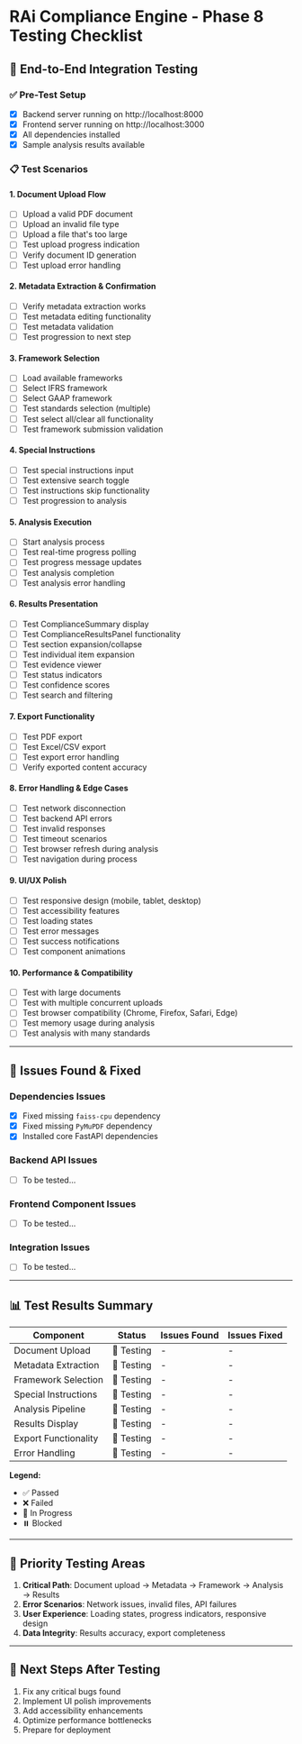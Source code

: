 # RAi Compliance Engine - Phase 8 Testing Checklist

## 🧪 **End-to-End Integration Testing**

### **✅ Pre-Test Setup**
- [x] Backend server running on http://localhost:8000
- [x] Frontend server running on http://localhost:3000
- [x] All dependencies installed
- [x] Sample analysis results available

### **📋 Test Scenarios**

#### **1. Document Upload Flow**
- [ ] Upload a valid PDF document
- [ ] Upload an invalid file type
- [ ] Upload a file that's too large
- [ ] Test upload progress indication
- [ ] Verify document ID generation
- [ ] Test upload error handling

#### **2. Metadata Extraction & Confirmation**
- [ ] Verify metadata extraction works
- [ ] Test metadata editing functionality
- [ ] Test metadata validation
- [ ] Test progression to next step

#### **3. Framework Selection**
- [ ] Load available frameworks
- [ ] Select IFRS framework
- [ ] Select GAAP framework
- [ ] Test standards selection (multiple)
- [ ] Test select all/clear all functionality
- [ ] Test framework submission validation

#### **4. Special Instructions**
- [ ] Test special instructions input
- [ ] Test extensive search toggle
- [ ] Test instructions skip functionality
- [ ] Test progression to analysis

#### **5. Analysis Execution**
- [ ] Start analysis process
- [ ] Test real-time progress polling
- [ ] Test progress message updates
- [ ] Test analysis completion
- [ ] Test analysis error handling

#### **6. Results Presentation**
- [ ] Test ComplianceSummary display
- [ ] Test ComplianceResultsPanel functionality
- [ ] Test section expansion/collapse
- [ ] Test individual item expansion
- [ ] Test evidence viewer
- [ ] Test status indicators
- [ ] Test confidence scores
- [ ] Test search and filtering

#### **7. Export Functionality**
- [ ] Test PDF export
- [ ] Test Excel/CSV export
- [ ] Test export error handling
- [ ] Verify exported content accuracy

#### **8. Error Handling & Edge Cases**
- [ ] Test network disconnection
- [ ] Test backend API errors
- [ ] Test invalid responses
- [ ] Test timeout scenarios
- [ ] Test browser refresh during analysis
- [ ] Test navigation during process

#### **9. UI/UX Polish**
- [ ] Test responsive design (mobile, tablet, desktop)
- [ ] Test accessibility features
- [ ] Test loading states
- [ ] Test error messages
- [ ] Test success notifications
- [ ] Test component animations

#### **10. Performance & Compatibility**
- [ ] Test with large documents
- [ ] Test with multiple concurrent uploads
- [ ] Test browser compatibility (Chrome, Firefox, Safari, Edge)
- [ ] Test memory usage during analysis
- [ ] Test analysis with many standards

---

## 🔧 **Issues Found & Fixed**

### **Dependencies Issues**
- [x] Fixed missing `faiss-cpu` dependency
- [x] Fixed missing `PyMuPDF` dependency
- [x] Installed core FastAPI dependencies

### **Backend API Issues**
- [ ] To be tested...

### **Frontend Component Issues**
- [ ] To be tested...

### **Integration Issues**
- [ ] To be tested...

---

## 📊 **Test Results Summary**

| Component | Status | Issues Found | Issues Fixed |
|-----------|--------|--------------|--------------|
| Document Upload | 🔄 Testing | - | - |
| Metadata Extraction | 🔄 Testing | - | - |
| Framework Selection | 🔄 Testing | - | - |
| Special Instructions | 🔄 Testing | - | - |
| Analysis Pipeline | 🔄 Testing | - | - |
| Results Display | 🔄 Testing | - | - |
| Export Functionality | 🔄 Testing | - | - |
| Error Handling | 🔄 Testing | - | - |

**Legend:**
- ✅ Passed
- ❌ Failed
- 🔄 In Progress
- ⏸️ Blocked

---

## 🎯 **Priority Testing Areas**

1. **Critical Path**: Document upload → Metadata → Framework → Analysis → Results
2. **Error Scenarios**: Network issues, invalid files, API failures
3. **User Experience**: Loading states, progress indicators, responsive design
4. **Data Integrity**: Results accuracy, export completeness

---

## 🚀 **Next Steps After Testing**

1. Fix any critical bugs found
2. Implement UI polish improvements
3. Add accessibility enhancements
4. Optimize performance bottlenecks
5. Prepare for deployment